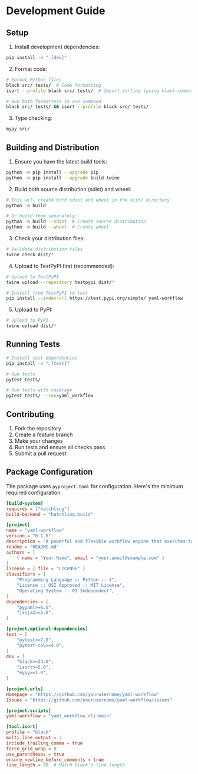 # Development Guide

## Setup

1. Install development dependencies:
```bash
pip install -e ".[dev]"
```

2. Format code:
```bash
# Format Python files
black src/ tests/  # Code formatting
isort --profile black src/ tests/  # Import sorting (using black-compatible settings)

# Run both formatters in one command
black src/ tests/ && isort --profile black src/ tests/
```

3. Type checking:
```bash
mypy src/
```

## Building and Distribution

1. Ensure you have the latest build tools:
```bash
python -m pip install --upgrade pip
python -m pip install --upgrade build twine
```

2. Build both source distribution (sdist) and wheel:
```bash
# This will create both sdist and wheel in the dist/ directory
python -m build

# Or build them separately:
python -m build --sdist  # Create source distribution
python -m build --wheel  # Create wheel
```

3. Check your distribution files:
```bash
# Validate distribution files
twine check dist/*
```

4. Upload to TestPyPI first (recommended):
```bash
# Upload to TestPyPI
twine upload --repository testpypi dist/*

# Install from TestPyPI to test
pip install --index-url https://test.pypi.org/simple/ yaml-workflow
```

5. Upload to PyPI:
```bash
# Upload to PyPI
twine upload dist/*
```

## Running Tests

```bash
# Install test dependencies
pip install -e ".[test]"

# Run tests
pytest tests/

# Run tests with coverage
pytest tests/ --cov=yaml_workflow
```

## Contributing

1. Fork the repository
2. Create a feature branch
3. Make your changes
4. Run tests and ensure all checks pass
5. Submit a pull request

## Package Configuration

The package uses `pyproject.toml` for configuration. Here's the minimum required configuration:

```toml
[build-system]
requires = ["hatchling"]
build-backend = "hatchling.build"

[project]
name = "yaml-workflow"
version = "0.1.0"
description = "A powerful and flexible workflow engine that executes tasks defined in YAML configuration files"
readme = "README.md"
authors = [
    { name = "Your Name", email = "your.email@example.com" }
]
license = { file = "LICENSE" }
classifiers = [
    "Programming Language :: Python :: 3",
    "License :: OSI Approved :: MIT License",
    "Operating System :: OS Independent",
]
dependencies = [
    "pyyaml>=6.0",
    "jinja2>=3.0",
]

[project.optional-dependencies]
test = [
    "pytest>=7.0",
    "pytest-cov>=4.0",
]
dev = [
    "black>=23.0",
    "isort>=5.0",
    "mypy>=1.0",
]

[project.urls]
Homepage = "https://github.com/yourusername/yaml-workflow"
Issues = "https://github.com/yourusername/yaml-workflow/issues"

[project.scripts]
yaml-workflow = "yaml_workflow.cli:main"

[tool.isort]
profile = "black"
multi_line_output = 3
include_trailing_comma = true
force_grid_wrap = 0
use_parentheses = true
ensure_newline_before_comments = true
line_length = 88  # Match black's line length
``` 